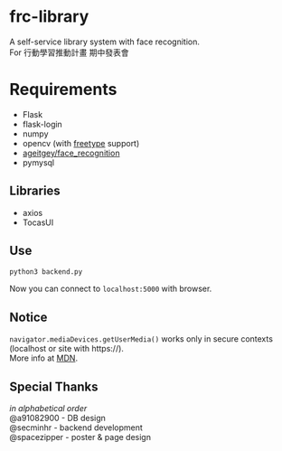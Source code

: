 # frc-library
A self-service library system with face recognition.  
For 行動學習推動計畫 期中發表會  

# Requirements
- Flask
- flask-login
- numpy
- opencv (with [freetype](https://docs.opencv.org/master/d9/dfa/classcv_1_1freetype_1_1FreeType2.html) support)
- [ageitgey/face_recognition](https://github.com/ageitgey/face_recognition)
- pymysql

## Libraries
- axios
- TocasUI

## Use
```bash
python3 backend.py
```
Now you can connect to `localhost:5000` with browser.  

## Notice
`navigator.mediaDevices.getUserMedia()` works only in secure contexts (localhost or site with https://).  
More info at [MDN](https://developer.mozilla.org/en-US/docs/Web/API/MediaDevices/getUserMedia#Security).  

## Special Thanks
*in alphabetical order*  
@a91082900 - DB design  
@secminhr - backend development  
@spacezipper - poster & page design  
